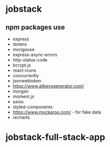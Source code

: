 # jobstack

## npm packages use

- express
- dotenv
- mongoose
- express-async-errors
- http-status-code
- bcrypt.js
- react-icons
- concurrently
- jsonwebtoken
- https://www.allkeysgenerator.com/
- morgan
- moment.js
- axios
- styled-components
- https://www.mockaroo.com/ - for fake data
- recharts
# jobstack-full-stack-app
